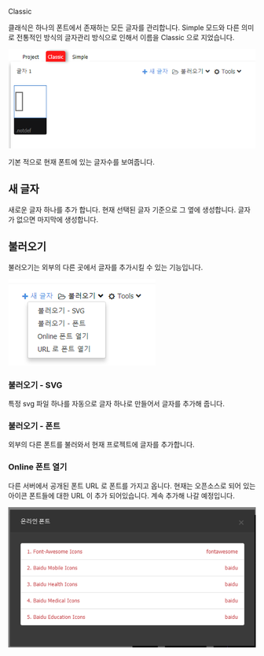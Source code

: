 Classic

클래식은 하나의 폰트에서 존재하는 모든 글자를 관리합니다.  Simple 모드와 다른 의미로 전통적인 방식의 글자관리 방식으로 인해서 이름을 Classic 으로 지었습니다.

![](/assets/classic-menu.png)

기본 적으로 현재 폰트에 있는 글자수를 보여줍니다.

## 새 글자

새로운 글자 하나를 추가 합니다.  현재 선택된 글자 기준으로 그 옆에 생성합니다. 글자가 없으면 마지막에 생성합니다.

## 불러오기

불러오기는 외부의 다른 곳에서 글자를 추가시킬 수 있는 기능입니다.

![](/assets/import-glyf.png)

### 불러오기 - SVG

특정 svg 파일 하나를 자동으로 글자 하나로 만들어서 글자를 추가해 줍니다.

### 불러오기 - 폰트

외부의 다른 폰트를 불러와서  현재 프로젝트에 글자를 추가합니다.

### Online 폰트 열기 

다른 서버에서 공개된 폰트 URL 로  폰트를 가지고 옵니다.  현재는 오픈소스로 되어 있는 아이콘 폰트들에 대한 URL 이 추가 되어있습니다.  계속 추가해 나갈 예정입니다. 

![](/assets/import-online-font.png)





